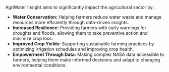 AgriWater Insight aims to significantly impact the agricultural sector by:

- **Water Conservation:** Helping farmers reduce water waste and manage resources more efficiently through data-driven insights.
- **Increased Resilience:** Providing farmers with early warnings for droughts and floods, allowing them to take preventive action and minimize crop loss.
- **Improved Crop Yields:** Supporting sustainable farming practices by optimizing irrigation schedules and improving crop health.
- **Empowerment Through Data:** Making complex NASA data accessible to farmers, helping them make informed decisions and adapt to changing environmental conditions.

